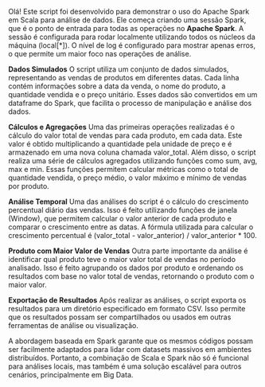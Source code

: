 Olá!
Este script foi desenvolvido para demonstrar o uso do Apache Spark em Scala para análise de dados. Ele começa criando uma sessão Spark, que é o ponto de entrada para todas as operações no **Apache Spark**. A sessão é configurada para rodar localmente utilizando todos os núcleos da máquina (local[*]). O nível de log é configurado para mostrar apenas erros, o que permite um maior foco nas operações de análise.

**Dados Simulados**
O script utiliza um conjunto de dados simulados, representando as vendas de produtos em diferentes datas. Cada linha contém informações sobre a data da venda, o nome do produto, a quantidade vendida e o preço unitário. Esses dados são convertidos em um dataframe do Spark, que facilita o processo de manipulação e análise dos dados.

**Cálculos e Agregações**
Uma das primeiras operações realizadas é o cálculo do valor total de vendas para cada produto, em cada data. Este valor é obtido multiplicando a quantidade pela unidade de preço e é armazenado em uma nova coluna chamada valor_total.
Além disso, o script realiza uma série de cálculos agregados utilizando funções como sum, avg, max e min. Essas funções permitem calcular métricas como o total de quantidade vendida, o preço médio, o valor máximo e mínimo de vendas por produto.

**Análise Temporal**
Uma das análises do script é o cálculo do crescimento percentual diário das vendas. Isso é feito utilizando funções de janela (Window), que permitem calcular o valor anterior de cada produto e comparar o crescimento entre as datas. A fórmula utilizada para calcular o crescimento percentual é (valor_total - valor_anterior) / valor_anterior * 100.

**Produto com Maior Valor de Vendas**
Outra parte importante da análise é identificar qual produto teve o maior valor total de vendas no período analisado. Isso é feito agrupando os dados por produto e ordenando os resultados com base no valor total de vendas, retornando o produto com o maior valor.

**Exportação de Resultados**
Após realizar as análises, o script exporta os resultados para um diretório especificado em formato CSV. Isso permite que os resultados possam ser compartilhados ou usados em outras ferramentas de análise ou visualização.

A abordagem baseada em Spark garante que os mesmos códigos possam ser facilmente adaptados para lidar com datasets massivos em ambientes distribuídos. Portanto, a combinação de Scala e Spark não só é funcional para análises locais, mas também é uma solução escalável para outros cenários, principalmente em Big Data.
